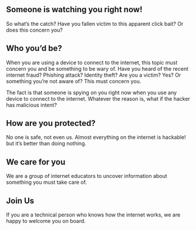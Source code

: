 ## Someone is watching you right now!

So what’s the catch? Have you fallen victim to this apparent click bait? Or does this concern you?

## Who you’d be?

When you are using a device to connect to the internet, this topic must concern you and be something to be wary of. Have you heard of the recent internet fraud? Phishing attack? Identity theft? Are you a victim? Yes? Or something you’re not aware of? This must concern you.

The fact is that someone is spying on you right now when you use any device to connect to the internet. Whatever the reason is, what if the hacker has malicious intent?

## How are you protected?

No one is safe, not even us. Almost everything on the internet is hackable! but it’s better than doing nothing.

## We care for you

We are a group of internet educators to uncover information about something you must take care of.

## Join Us

If you are a technical person who knows how the internet works, we are happy to welcome you on board.